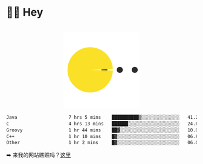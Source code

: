 
# 👋🏻 Hey
<div align="center">
	<br>
	<img src="https://raw.githubusercontent.com/Aniket965/Aniket965/master/pacman.svg?sanitize=true" width="200" height="200">
	<br>
</div>

<!--START_SECTION:waka-->

```txt
Java                   7 hrs 5 mins    ██████████▒░░░░░░░░░░░░░░   41.20 %
C                      4 hrs 13 mins   ██████░░░░░░░░░░░░░░░░░░░   24.62 %
Groovy                 1 hr 44 mins    ██▓░░░░░░░░░░░░░░░░░░░░░░   10.08 %
C++                    1 hr 10 mins    █▓░░░░░░░░░░░░░░░░░░░░░░░   06.86 %
Other                  1 hr 2 mins     █▓░░░░░░░░░░░░░░░░░░░░░░░   06.05 %
```

<!--END_SECTION:waka-->

 ➡️  来我的网站瞧瞧吗？[这里](https://www.shaolongfei.com)
